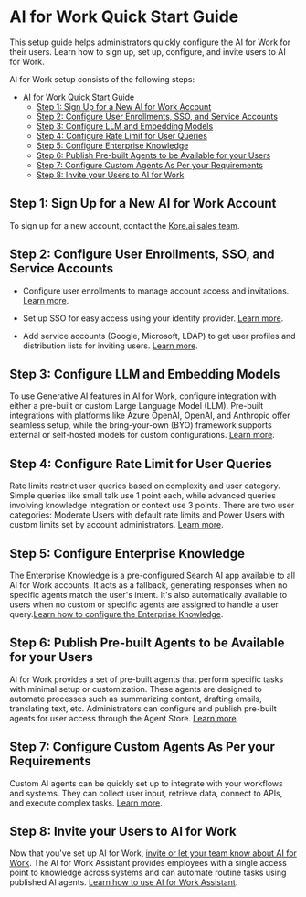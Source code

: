 # AI for Work Quick Start Guide

This setup guide helps administrators quickly configure the AI for Work for
their users. Learn how to sign up, set up, configure, and invite users to AI for
Work.

AI for Work setup consists of the following steps:

- [AI for Work Quick Start Guide](#ai-for-work-quick-start-guide)
  - [Step 1: Sign Up for a New AI for Work Account](#step-1-sign-up-for-a-new-ai-for-work-account)
  - [Step 2: Configure User Enrollments, SSO, and Service Accounts](#step-2-configure-user-enrollments-sso-and-service-accounts)
  - [Step 3: Configure LLM and Embedding Models](#step-3-configure-llm-and-embedding-models)
  - [Step 4: Configure Rate Limit for User Queries](#step-4-configure-rate-limit-for-user-queries)
  - [Step 5: Configure Enterprise Knowledge](#step-5-configure-enterprise-knowledge)
  - [Step 6: Publish Pre-built Agents to be Available for your Users](#step-6-publish-pre-built-agents-to-be-available-for-your-users)
  - [Step 7: Configure Custom Agents As Per your Requirements](#step-7-configure-custom-agents-as-per-your-requirements)
  - [Step 8: Invite your Users to AI for Work](#step-8-invite-your-users-to-ai-for-work)

## Step 1: Sign Up for a New AI for Work Account

To sign up for a new account, contact the [Kore.ai sales
team](https://kore.ai/contact-us/).

## Step 2: Configure User Enrollments, SSO, and Service Accounts

- Configure user enrollments to manage account access and invitations.
    [Learn more](https://docs.kore.ai/ai-for-work/user-management/user-enrollments/).

- Set up SSO for easy access using your identity provider.
    [Learn more](https://docs.kore.ai/ai-for-work/security/sso/).

- Add service accounts (Google, Microsoft, LDAP) to get user profiles and
    distribution lists for inviting users.
    [Learn more](https://docs.kore.ai/ai-for-work/security/service-accounts/).

## Step 3: Configure LLM and Embedding Models

To use Generative AI features in AI for Work, configure integration with either
a pre-built or custom Large Language Model (LLM). Pre-built integrations with
platforms like Azure OpenAI, OpenAI, and Anthropic offer seamless setup, while
the bring-your-own (BYO) framework supports external or self-hosted models for
custom configurations. [Learn more](/docs/ai-for-work/assistant-configuration/llm-configuration/).

## Step 4: Configure Rate Limit for User Queries

Rate limits restrict user queries based on complexity and user category. Simple
queries like small talk use 1 point each, while advanced queries involving
knowledge integration or context use 3 points. There are two user categories:
Moderate Users with default rate limits and Power Users with custom limits set
by account administrators. [Learn more](/docs/ai-for-work/assistant-configuration/rate-limit/).

## Step 5: Configure Enterprise Knowledge

The Enterprise Knowledge is a pre-configured Search AI app available to all AI for Work
accounts. It acts as a fallback, generating responses when no specific agents
match the user's intent. It's also automatically available to users when no
custom or specific agents are assigned to handle a user query.[Learn how to configure the Enterprise Knowledge](https://docs.kore.ai/ai-for-work/custom-agents/enterprise-knowledge/#enterprise-knowledge-configuration).

## Step 6: Publish Pre-built Agents to be Available for your Users

AI for Work provides a set of pre-built agents that perform specific tasks with
minimal setup or customization. These agents are designed to automate processes
such as summarizing content, drafting emails, translating text, etc.
Administrators can configure and publish pre-built agents for user access
through the Agent Store. [Learn more](/docs/ai-for-work/pre-built-agents/overview/).

## Step 7: Configure Custom Agents As Per your Requirements

Custom AI agents can be quickly set up to integrate with your workflows and
systems. They can collect user input, retrieve data, connect to APIs, and
execute complex tasks. [Learn
more](/docs/ai-for-work/custom-agents/overview/).

## Step 8: Invite your Users to AI for Work

Now that you've set up AI for Work, [invite or let your team know about AI for Work](https://docs.kore.ai/ai-for-work/user-management/user-enrollments/). The
AI for Work Assistant provides employees with a single access point to knowledge
across systems and can automate routine tasks using published AI agents. [Learn how to use AI for Work Assistant](https://docs.kore.ai/ai-for-work/getting-started/how-to-use/).
